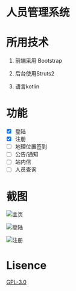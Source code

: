 # 人员管理系统


# 所用技术

1. 前端采用 Bootstrap

2. 后台使用Struts2

3. 语言kotlin

# 功能
- [x] 登陆
- [x] 注册
- [ ] 地理位置签到
- [ ] 公告/通知
- [ ] 站内信
- [ ] 人员查询

# 截图

![主页](http://7xt81u.com1.z0.glb.clouddn.com/index.png)

![登陆](http://7xt81u.com1.z0.glb.clouddn.com/login.png)

![注册](http://7xt81u.com1.z0.glb.clouddn.com/register.png)

# Lisence

[GPL-3.0](https://github.com/youngxhui/work/blob/master/LICENSE)

